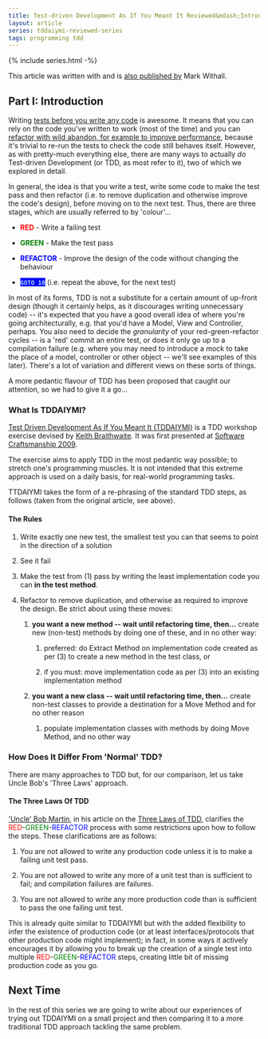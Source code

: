 ```yaml
---
title: Test-driven Development As If You Meant It Reviewed&mdash;Introduction
layout: article
series: tddaiymi-reviewed-series
tags: programming tdd
---
```


{% include series.html -%}

This article was written with and is [also published by](http://markwithall.com/programming/2015/06/09/test-driven-development-as-if-you-meant-it-reviewed-part-i.html) Mark Withall.

Part I: Introduction
--------------------

Writing [tests before you write any
code](http://www.diveintopython.net/unit_testing/stage_1.html) is
awesome. It means that you can rely on the code you've written to work
(most of the time) and you can [refactor with wild abandon, for example
to improve
performance](http://www.diveintopython.net/refactoring/),
because it's trivial to re-run the tests to check the code still behaves
itself. However, as with pretty-much everything else, there are many
ways to actually *do* Test-driven Development (or TDD, as most refer to
it), two of which we explored in detail.

In general, the idea is that you write a test, write some code to make
the test pass and then refactor (i.e. to remove duplication and
otherwise improve the code's design), before moving on to the next test.
Thus, there are three stages, which are usually referred to by
'colour'...

-   **<span style="color: red;">RED</span>** - Write a failing test

-   **<span style="color: green;">GREEN</span>** - Make the test pass

-   **<span style="color: blue;">REFACTOR</span>** - Improve the design
    of the code without changing the behaviour

-   **<span
    style="background: blue; color: lightblue;">`GOTO 10`</span>** (i.e.
    repeat the above, for the next test)

In most of its forms, TDD is not a substitute for a certain amount of
up-front design (though it certainly helps, as it discourages writing
unnecessary code) -- it's expected that you have a good overall idea of
where you're going architecturally, e.g. that you'd have a Model, View
and Controller, perhaps. You also need to decide the *granularity* of
your red-green-refactor cycles -- is a 'red' commit an entire test, or
does it only go up to a compilation failure (e.g. where you may need to
introduce a mock to take the place of a model, controller or other
object -- we'll see examples of this later). There's a lot of variation
and different views on these sorts of things.

A more pedantic flavour of TDD has been proposed that caught our
attention, so we had to give it a go...

### What Is TDDAIYMI?

[Test Driven Development As If You Meant It
(TDDAIYMI)](http://cumulative-hypotheses.org/2011/08/30/tdd-as-if-you-meant-it/)
is a TDD workshop exercise devised by [Keith
Braithwaite](https://twitter.com/keithb_b). It was first presented at
[Software Craftsmanship
2009](http://www.codemanship.co.uk/softwarecraftsmanship/).

The exercise aims to apply TDD in the most pedantic way possible; to
stretch one's programming muscles. It is not intended that this extreme
approach is used on a daily basis, for real-world programming tasks.

TTDAIYMI takes the form of a re-phrasing of the standard TDD steps, as
follows (taken from the original article, see above).

#### The Rules

1. Write exactly one new test, the smallest test you can that seems to
   point in the direction of a solution

1. See it fail

1. Make the test from (1) pass by writing the least implementation code
   you can **in the test method**.

1. Refactor to remove duplication, and otherwise as required to improve
   the design. Be strict about using these moves:

   1. **you want a new method -- wait until refactoring time, then...**
        create new (non-test) methods by doing one of these, and in no
        other way:

      1. preferred: do Extract Method on implementation code created
         as per (3) to create a new method in the test class, or

      1. if you must: move implementation code as per (3) into an
         existing implementation method

   1. **you want a new class -- wait until refactoring time, then...**
        create non-test classes to provide a destination for a Move
        Method and for no other reason

      1. populate implementation classes with methods by doing Move
         Method, and no other way

### How Does It Differ From 'Normal' TDD?

There are many approaches to TDD but, for our comparison, let us take
Uncle Bob's 'Three Laws' approach.

#### The Three Laws Of TDD

['Uncle' Bob Martin](https://twitter.com/unclebobmartin),
in his article on the [Three Laws of TDD](http://butunclebob.com/ArticleS.UncleBob.TheThreeRulesOfTdd),
clarifies the <span style="color: red;">RED</span>-<span style="color: green;">GREEN</span>-<span style="color: blue;">REFACTOR</span> process with some restrictions upon how
to follow the steps. These clarifications are as follows:

1.  You are not allowed to write any production code unless it is to
    make a failing unit test pass.

2.  You are not allowed to write any more of a unit test than is
    sufficient to fail; and compilation failures are failures.

3.  You are not allowed to write any more production code than is
    sufficient to pass the one failing unit test.

This is already quite similar to TDDAIYMI but with the added flexibility
to infer the existence of production code (or at least
interfaces/protocols that other production code might implement); in
fact, in some ways it actively encourages it by allowing you to break up
the creation of a single test into multiple <span style="color: red;">RED</span>-<span style="color: green;">GREEN</span>-<span style="color: blue;">REFACTOR</span> steps,
creating little bit of missing production code as you go.

Next Time
---------

In the rest of this series we are going to write about our experiences
of trying out TDDAIYMI on a small project and then comparing it to a
more traditional TDD approach tackling the same problem.
